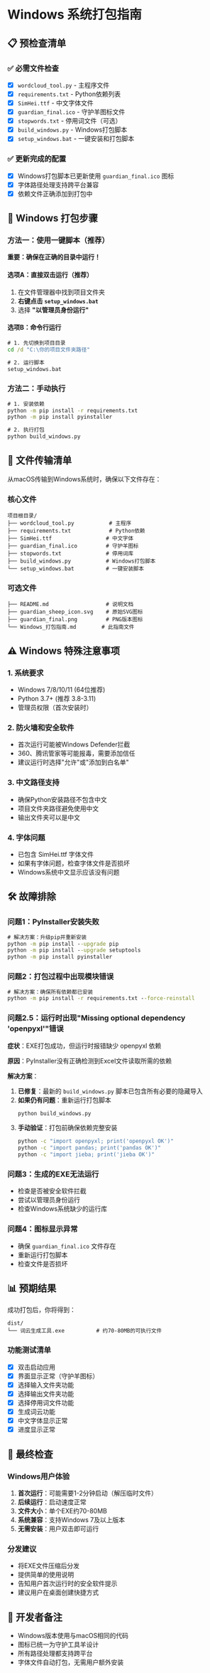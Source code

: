 # Windows 系统打包指南

## 📋 预检查清单

### ✅ 必需文件检查
- [x] `wordcloud_tool.py` - 主程序文件
- [x] `requirements.txt` - Python依赖列表
- [x] `SimHei.ttf` - 中文字体文件
- [x] `guardian_final.ico` - 守护羊图标文件
- [x] `stopwords.txt` - 停用词文件（可选）
- [x] `build_windows.py` - Windows打包脚本
- [x] `setup_windows.bat` - 一键安装和打包脚本

### ✅ 更新完成的配置
- [x] Windows打包脚本已更新使用 `guardian_final.ico` 图标
- [x] 字体路径处理支持跨平台兼容
- [x] 依赖文件正确添加到打包中

## 🚀 Windows 打包步骤

### 方法一：使用一键脚本（推荐）

**重要：确保在正确的目录中运行！**

#### 选项A：直接双击运行（推荐）
1. 在文件管理器中找到项目文件夹
2. **右键点击 `setup_windows.bat`**
3. 选择 **"以管理员身份运行"**

#### 选项B：命令行运行
```cmd
# 1. 先切换到项目目录
cd /d "C:\你的项目文件夹路径"

# 2. 运行脚本
setup_windows.bat
```

### 方法二：手动执行
```cmd
# 1. 安装依赖
python -m pip install -r requirements.txt
python -m pip install pyinstaller

# 2. 执行打包
python build_windows.py
```

## 📁 文件传输清单

从macOS传输到Windows系统时，确保以下文件存在：

### 核心文件
```
项目根目录/
├── wordcloud_tool.py           # 主程序
├── requirements.txt            # Python依赖
├── SimHei.ttf                 # 中文字体
├── guardian_final.ico         # 守护羊图标
├── stopwords.txt              # 停用词库
├── build_windows.py           # Windows打包脚本
└── setup_windows.bat          # 一键安装脚本
```

### 可选文件
```
├── README.md                  # 说明文档
├── guardian_sheep_icon.svg    # 原始SVG图标
├── guardian_final.png         # PNG版本图标
└── Windows_打包指南.md        # 此指南文件
```

## ⚠️ Windows 特殊注意事项

### 1. 系统要求
- Windows 7/8/10/11 (64位推荐)
- Python 3.7+ (推荐 3.8-3.11)
- 管理员权限（首次安装时）

### 2. 防火墙和安全软件
- 首次运行可能被Windows Defender拦截
- 360、腾讯管家等可能报毒，需要添加信任
- 建议运行时选择"允许"或"添加到白名单"

### 3. 中文路径支持
- 确保Python安装路径不包含中文
- 项目文件夹路径避免使用中文
- 输出文件夹可以是中文

### 4. 字体问题
- 已包含 SimHei.ttf 字体文件
- 如果有字体问题，检查字体文件是否损坏
- Windows系统中文显示应该没有问题

## 🛠️ 故障排除

### 问题1：PyInstaller安装失败
```cmd
# 解决方案：升级pip并重新安装
python -m pip install --upgrade pip
python -m pip install --upgrade setuptools
python -m pip install pyinstaller
```

### 问题2：打包过程中出现模块错误
```cmd
# 解决方案：确保所有依赖都已安装
python -m pip install -r requirements.txt --force-reinstall
```

### 问题2.5：运行时出现"Missing optional dependency 'openpyxl'"错误
**症状**：EXE打包成功，但运行时报错缺少 openpyxl 依赖

**原因**：PyInstaller没有正确检测到Excel文件读取所需的依赖

**解决方案**：
1. **已修复**：最新的 `build_windows.py` 脚本已包含所有必要的隐藏导入
2. **如果仍有问题**：重新运行打包脚本
   ```cmd
   python build_windows.py
   ```
3. **手动验证**：打包前确保依赖完整安装
   ```cmd
   python -c "import openpyxl; print('openpyxl OK')"
   python -c "import pandas; print('pandas OK')"
   python -c "import jieba; print('jieba OK')"
   ```

### 问题3：生成的EXE无法运行
- 检查是否被安全软件拦截
- 尝试以管理员身份运行
- 检查Windows系统缺少的运行库

### 问题4：图标显示异常
- 确保 `guardian_final.ico` 文件存在
- 重新运行打包脚本
- 检查文件是否损坏

## 📊 预期结果

成功打包后，你将得到：

```
dist/
└── 词云生成工具.exe          # 约70-80MB的可执行文件
```

### 功能测试清单
- [x] 双击启动应用
- [x] 界面显示正常（守护羊图标）
- [x] 选择输入文件夹功能
- [x] 选择输出文件夹功能
- [x] 选择停用词文件功能
- [x] 生成词云功能
- [x] 中文字体显示正常
- [x] 进度显示正常

## 🎯 最终检查

### Windows用户体验
1. **首次运行**：可能需要1-2分钟启动（解压临时文件）
2. **后续运行**：启动速度正常
3. **文件大小**：单个EXE约70-80MB
4. **系统兼容**：支持Windows 7及以上版本
5. **无需安装**：用户双击即可运行

### 分发建议
- 将EXE文件压缩后分发
- 提供简单的使用说明
- 告知用户首次运行时的安全软件提示
- 建议用户在桌面创建快捷方式

## 🔧 开发者备注

- Windows版本使用与macOS相同的代码
- 图标已统一为守护工具羊设计
- 所有路径处理都支持跨平台
- 字体文件自动打包，无需用户额外安装 